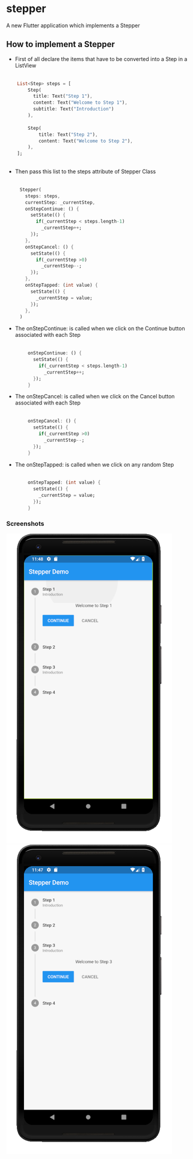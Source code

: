 # stepper

A new Flutter application which implements a Stepper

## How to implement a Stepper

- First of all declare the items that have to be converted into a Step in a ListView

```dart

    List<Step> steps = [
        Step(
          title: Text("Step 1"),
          content: Text("Welcome to Step 1"),
          subtitle: Text("Introduction")
        ),
    
        Step(
            title: Text("Step 2"),
            content: Text("Welcome to Step 2"),
        ),
    ];



```

 - Then pass this list to the steps attribute of Stepper Class
 
 ```dart

      Stepper(
        steps: steps,
        currentStep: _currentStep,
        onStepContinue: () {
          setState(() {
            if(_currentStep < steps.length-1)
              _currentStep++;
          });
        },
        onStepCancel: () {
          setState(() {
            if(_currentStep >0)
              _currentStep--;
          });
        },
        onStepTapped: (int value) {
          setState(() {
            _currentStep = value;
          });
        },
      )

```

- The onStepContinue: is called when we click on the Continue button associated with each Step

```dart

        onStepContinue: () {
          setState(() {
            if(_currentStep < steps.length-1)
              _currentStep++;
          });
        }

```

- The onStepCancel: is called when we click on the Cancel button associated with each Step

```dart

        onStepCancel: () {
          setState(() {
            if(_currentStep >0)
              _currentStep--;
          });
        }
```

- The onStepTapped: is called when we click on any random Step

```dart

        onStepTapped: (int value) {
          setState(() {
            _currentStep = value;
          });
        }

```

### Screenshots

![](./screenshots/screen1.png) ![](./screenshots/screen2.png)

